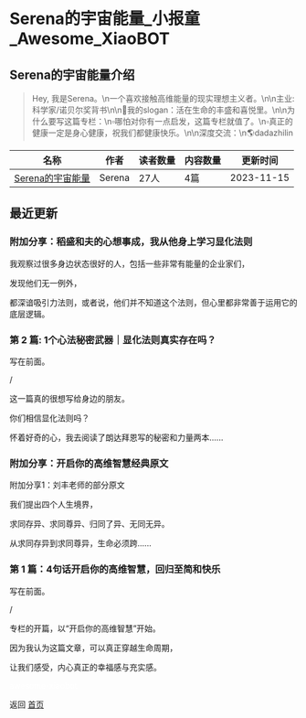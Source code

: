 # Serena的宇宙能量_小报童_Awesome_XiaoBOT

## Serena的宇宙能量介绍
> Hey, 我是Serena。\n一个喜欢接触高维能量的现实理想主义者。\n\n主业:  
科学家/诺贝尔奖背书\n\n💙我的slogan：活在生命的丰盛和喜悦里。\n\n为什么要写这篇专栏：\n▫️哪怕对你有一点启发，这篇专栏就值了。\n▫️真正的健康一定是身心健康，祝我们都健康快乐。\n\n深度交流：\n🌎dadazhilin  
  


|名称|作者|读者数量|内容数量|更新时间|
|---|---|---|---|---|
|[Serena的宇宙能量](https://xiaobot.net/p/dadazhilin?refer=0b133df9-27dc-423b-8101-639049001c13)|Serena|27人|4篇|2023-11-15|

## 最近更新
### 附加分享：稻盛和夫的心想事成，我从他身上学习显化法则

我观察过很多身边状态很好的人，包括一些非常有能量的企业家们，

发现他们无一例外，

都深谙吸引力法则，或者说，他们并不知道这个法则，但心里都非常善于运用它的底层逻辑。

### 第 2 篇: 1个心法秘密武器｜显化法则真实存在吗？

写在前面。

/

这一篇真的很想写给身边的朋友。



你们相信显化法则吗？

怀着好奇的心，我去阅读了朗达拜恩写的秘密和力量两本......

### 附加分享：开启你的高维智慧经典原文

附加分享1：刘丰老师的部分原文

我们提出四个人生境界，

求同存异、求同尊异、归同了异、无同无异。

从求同存异到求同尊异，生命必须跨......

### 第 1 篇：4句话开启你的高维智慧，回归至简和快乐

写在前面。

/

专栏的开篇，以“开启你的高维智慧”开始。

因为我认为这篇文章，可以真正穿越生命周期，

让我们感受，内心真正的幸福感与充实感。


<a href="https://github.com/Reno9527/awesome-xiaobot" style="color: white; text-decoration: none;">awesome-xiaobot</a>

返回 [首页](../README.md)
